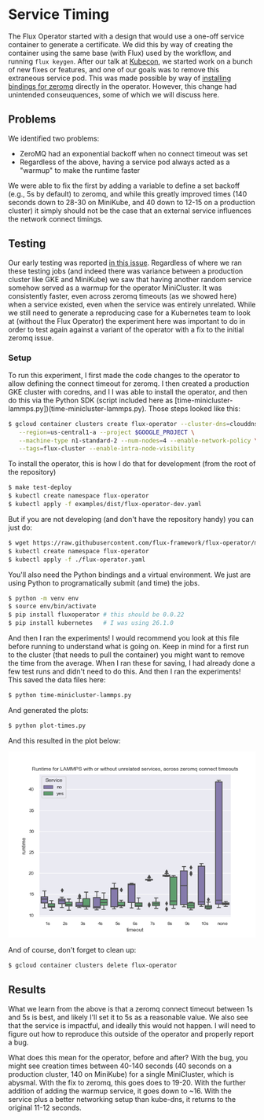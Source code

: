 # Service Timing

The Flux Operator started with a design that would use a one-off service container to
generate a certificate. We did this by way of creating the container using the same
base (with Flux) used by the workflow, and running `flux keygen`. After our 
talk at [Kubecon](https://t.co/vjRydPx1rb), we started work on a bunch of new fixes
or features, and one of our goals was to remove this extraneous service pod.
This was made possible by way of [installing bindings for zeromq](https://github.com/flux-framework/flux-operator/pull/152) directly in
the operator. However, this change had unintended conseuquences, some of which we will
discuss here.

## Problems

We identified two problems:

- ZeroMQ had an exponential backoff when no connect timeout was set
- Regardless of the above, having a service pod always acted as a "warmup" to make the runtime faster

We were able to fix the first by adding a variable to define a set backoff (e.g., 5s by default)
to zeromq, and while this greatly improved times (140 seconds down to 28-30 on MiniKube, and 40 down to 12-15 on a production cluster)
it simply should not be the case that an external service influences the network connect timings.

## Testing

Our early testing was reported [in this issue](https://github.com/kubernetes-sigs/jobset/issues/104). Regardless of where
we ran these testing jobs (and indeed there was variance between a production cluster like GKE and MiniKube) we saw that
having another random service somehow served as a warmup for the operator MiniCluster. It was consistently faster,
even across zeromq timeouts (as we showed here) when a service existed, even when the service was entirely unrelated.
While we still need to generate a reproducing case for a Kubernetes team to look at (without the Flux Operator)
the experiment here was important to do in order to test again against a variant of the operator with a fix to
the initial zeromq issue.

### Setup

To run this experiment, I first made the code changes to the operator to allow defining the connect timeout for zeromq.
I then created a production GKE cluster with coredns, and I
I was able to install the operator, and then do this via the Python SDK (script included here as [time-minicluster-lammps.py])(time-minicluster-lammps.py).
Those steps looked like this:

```bash
$ gcloud container clusters create flux-operator --cluster-dns=clouddns --cluster-dns-scope=cluster \
   --region=us-central1-a --project $GOOGLE_PROJECT \
   --machine-type n1-standard-2 --num-nodes=4 --enable-network-policy \
   --tags=flux-cluster --enable-intra-node-visibility
```

To install the operator, this is how I do that for development (from the root of the repository)

```bash
$ make test-deploy
$ kubectl create namespace flux-operator
$ kubectl apply -f examples/dist/flux-operator-dev.yaml
```

But if you are not developing (and don't have the repository handy) you can just do:

```bash
$ wget https://raw.githubusercontent.com/flux-framework/flux-operator/main/examples/dist/flux-operator.yaml
$ kubectl create namespace flux-operator
$ kubectl apply -f ./flux-operator.yaml
```
You'll also need the Python bindings and a virtual environment. We just are using Python to programatically submit (and time) the jobs.

```bash
$ python -m venv env
$ source env/bin/activate
$ pip install fluxoperator # this should be 0.0.22
$ pip install kubernetes   # I was using 26.1.0
```

And then I ran the experiments! I would recommend you look at this file before running to understand what is going on.
Keep in mind for a first run to the cluster (that needs to pull the container) you might want to remove the time from
the average. When I ran these for saving, I had already done a few test runs and didn't need to do this.
And then I ran the experiments! This saved the data files here:

```bash
$ python time-minicluster-lammps.py
```

And generated the plots:

```bash
$ python plot-times.py
```

And this resulted in the plot below:

![lammps-times.png]( lammps-times.png)

And of course, don't forget to clean up:

```bash
$ gcloud container clusters delete flux-operator
```

## Results

What we learn from the above is that a zeromq connect timeout between 1s and 5s is best, and likely I'll set it to 5s as 
a reasonable value. We also see that the service is impactful, and ideally this would not happen. I will need to figure
out how to reproduce this outside of the operator and properly report a bug.

What does this mean for the operator, before and after? With the bug, you might see creation times between 40-140 
seconds (40 seconds on a production cluster, 140 on MiniKube) for a single MiniCluster, which is abysmal.
With the fix to zeromq, this goes does to 19-20. With the further addition of adding the warmup service, it goes
down to ~16. With the service plus a better networking setup than kube-dns, it returns to the original 11-12 seconds.
